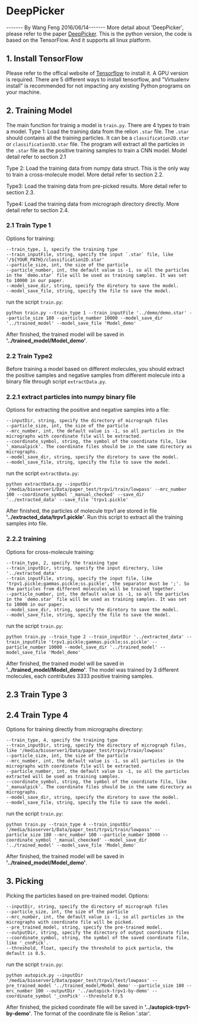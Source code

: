 # DeepPicker
------- By Wang Feng 2016/06/14-------
More detail about 'DeepPicker', please refer to the paper [DeepPicker](https://arxiv.org/abs/1605.01838). 
This is the python version, the code is based on the TensorFlow. And it supports all linux platform.


## 1. Install TensorFlow 
Please refer to the offical website of [Tensorflow](https://www.tensorflow.org/) to install it. A GPU version is required. There are 5 different ways to install tensorflow, and "Virtualenv install" is recommended for not impacting any existing Python programs on your machine.

## 2. Training Model
The main function for trainig a model is `train.py`. There are 4 types to train a model.
Type 1: Load the training data from the relion `.star` file. The `.star` should contains all the training particles. It can be a `classification2D.star` or `classification3D.star` file. The program will extract all the particles in the `.star` file as the positive training samples to train a CNN model. Model detail refer to section 2.1

Type 2: Load the training data from numpy data struct. This is the only way to train a cross-molecule model. More detail refer to section 2.2.

Type3: Load the training data from pre-picked results. More detail refer to section 2.3.

Type4: Load the training data from micrograph directory directly. More detail refer to section 2.4.

### 2.1 Train Type 1

Options for training:
    
    --train_type, 1, specify the training type
    --train_inputFile, string, specify the input `.star` file, like '/${YOUR_PATH}/classification2D.star'
    --particle_size, int, the size of the particle
    --particle_number, int, the default value is -1, so all the particles in the `demo.star` file will be used as training samples. It was set to 10000 in our paper. 
    --model_save_dir, string, specify the diretory to save the model.
    --model_save_file, string, specify the file to save the model.

run the script `train.py`:
    
    python train.py --train_type 1 --train_inputFile '../demo/demo.star' --particle_size 180 --particle_number 10000 --model_save_dir '../trained_model' --model_save_file 'Model_demo'

After finished, the trained model will be saved in **'../trained_model/Model_demo'**.

### 2.2 Train Type2
Before training a model based on different molecules, you should extract the positive samples and negative samples from different molecule into a binary file through script `extractData.py`.
### 2.2.1 extract particles into numpy binary file
Options for extracting the positive and negative samples into a file:

    --inputDir, string, specify the directory of micrograph files
    --particle_size, int, the size of the particle
    --mrc_number, int, the default value is -1, so all particles in the micrographs with coordinate file will be extracted.
    --coordinate_symbol, string, the symbol of the coordinate file, like '_manualpick'. The coordinate files should be in the same directory as micrographs.
    --model_save_dir, string, specify the diretory to save the model.
    --model_save_file, string, specify the file to save the model.

run the script `extractData.py`:
  
    python extractData.py --inputDir '/media/bioserver1/Data/paper_test/trpv1/train/lowpass' --mrc_number 100 --coordinate_symbol '_manual_checked' --save_dir '../extracted_data' --save_file 'trpv1.pickle'

After finished, the particles of molecule trpv1 are stored in file **'../extracted_data/trpv1.pickle'**.
Run this script to extract all the training samples into file.

### 2.2.2 training
Options for cross-molecule training:

    --train_type, 2, specify the training type
    --train_inputDir, string, specify the input directory, like '../extracted_data'
    --train_inputFile, string, specify the input file, like 'trpv1.pickle;gammas.pickle;ss.pickle', the separator must be ';'. So the particles from different molecules will be trained together.
    --particle_number, int, the default value is -1, so all the particles in the `demo.star` file will be used as training samples. It was set to 10000 in our paper. 
    --model_save_dir, string, specify the diretory to save the model.
    --model_save_file, string, specify the file to save the model.
    
run the script `train.py`:
    
    python train.py --train_type 2 --train_inputDir '../extracted_data' --train_inputFile 'trpv1.pickle;gammas.pickle;ss.pickle' --particle_number 10000 --model_save_dir '../trained_model' --model_save_file 'Model_demo'

After finished, the trained model will be saved in **'../trained_model/Model_demo'**.  The model was trained by 3 different molecules, each contributes 3333 positive training samples.  

## 2.3 Train Type 3

## 2.4 Train Type 4
Options for training directly from micrographs directory:

    --train_type, 4, specify the training type
    --train_inputDir, string, specify the directory of micrograph files, like '/media/bioserver1/Data/paper_test/trpv1/train/lowpass'
    --particle_size, int, the size of the particle
    --mrc_number, int, the default value is -1, so all particles in the micrographs with coordinate file will be extracted.
    --particle_number, int, the default value is -1, so all the particles extracted will be used as training samples.
    --coordinate_symbol, string, the symbol of the coordinate file, like '_manualpick'. The coordinate files should be in the same directory as micrographs.
    --model_save_dir, string, specify the diretory to save the model.
    --model_save_file, string, specify the file to save the model.

run the script `train.py`:
    
    python train.py --train_type 4 --train_inputDir '/media/bioserver1/Data/paper_test/trpv1/train/lowpass' --particle_size 180 --mrc_number 100 --particle_number 10000 --coordinate_symbol '_manual_cheecked' --model_save_dir '../trained_model' --model_save_file 'Model_demo'

After finished, the trained model will be saved in **'../trained_model/Model_demo'**.

## 3. Picking
Picking the particles based on pre-trained model.
Options:

    --inputDir, string, specify the directory of micrograph files 
    --particle_size, int, the size of the particle
    --mrc_number, int, the default value is -1, so all particles in the micrographs with coordinate file will be picked.
    --pre_trained_model, string, specify the pre-trained model.
    --outputDir, string, specify the directory of output coordinate files
    --coordinate_symbol, string, the symbol of the saved coordinate file, like '_cnnPick'. 
    --threshold, float, specify the threshold to pick particle, the default is 0.5.
 
 run the script `train.py`:
    
    python autopick.py --inputDir '/media/bioserver1/Data/paper_test/trpv1/test/lowpass' --pre_trained_model '../trained_model/Model_demo' --particle_size 180 --mrc_number 100 --outputDir '../autopick-trpv1-by-demo' --coordinate_symbol '_cnnPick' --threshold 0.5

After finished, the picked coordinate file will be saved in **'../autopick-trpv1-by-demo'**. The format of the coordinate file is Relion '.star'.
